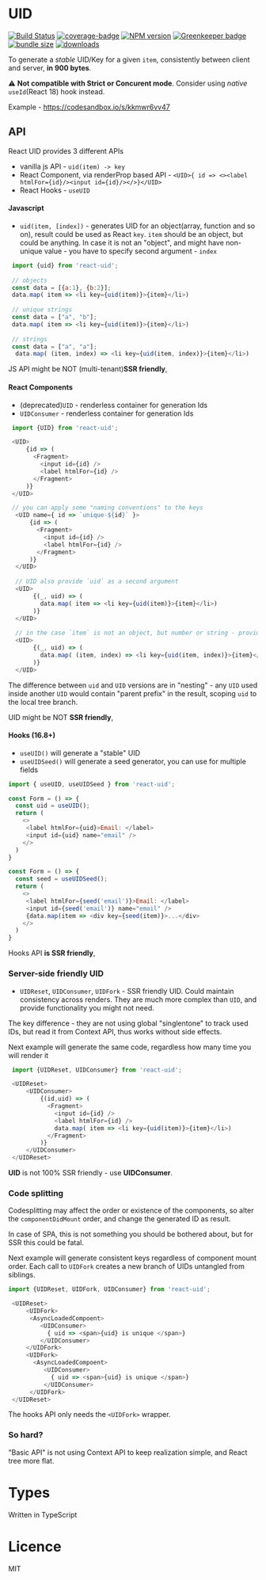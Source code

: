 UID
=======
[![Build Status](https://travis-ci.org/thearnica/react-uid.svg?branch=master)](https://travis-ci.org/thearnica/react-uid)
[![coverage-badge](https://img.shields.io/codecov/c/github/thearnica/react-uid.svg?style=flat-square)](https://codecov.io/github/thearnica/react-uid)
[![NPM version](https://img.shields.io/npm/v/react-uid.svg)](https://www.npmjs.com/package/react-uid)
[![Greenkeeper badge](https://badges.greenkeeper.io/thearnica/react-uid.svg)](https://greenkeeper.io/)
[![bundle size](https://badgen.net/bundlephobia/minzip/react-uid)](https://bundlephobia.com/result?p=react-uid)
[![downloads](https://badgen.net/npm/dm/react-uid)](https://www.npmtrends.com/react-uid)

To generate a _stable_ UID/Key for a given `item`, consistently between client and server, __in 900 bytes__.

⚠️ __Not compatible with Strict or Concurent mode__. Consider using _native_ `useId`(React 18) hook instead.

Example - https://codesandbox.io/s/kkmwr6vv47

## API
React UID provides 3 different APIs
- vanilla js API - `uid(item) -> key` 
- React Component, via renderProp based API - `<UID>{ id => <><label htmlFor={id}/><input id={id}/></>}</UID>`
- React Hooks - `useUID`

#### Javascript
- `uid(item, [index])` - generates UID for an object(array, function and so on), result could be used as React `key`.
`item` should be an object, but could be anything. In case it is not an "object", and might have non-unique value - you have to specify second argument - `index`
```js
 import {uid} from 'react-uid';
 
 // objects
 const data = [{a:1}, {b:2}];
 data.map( item => <li key={uid(item)}>{item}</li>)
 
 // unique strings
 const data = ["a", "b"];
 data.map( item => <li key={uid(item)}>{item}</li>)
 
 // strings
 const data = ["a", "a"];
  data.map( (item, index) => <li key={uid(item, index)}>{item}</li>)
``` 

JS API might be NOT (multi-tenant)__SSR friendly__,

#### React Components
- (deprecated)`UID` - renderless container for generation Ids
- `UIDConsumer` - renderless container for generation Ids
```js
 import {UID} from 'react-uid';

 <UID>
     {id => (
       <Fragment>
         <input id={id} />
         <label htmlFor={id} />
       </Fragment> 
     )}
 </UID>

 // you can apply some "naming conventions" to the keys
  <UID name={ id => `unique-${id}` }>
      {id => (
        <Fragment>
          <input id={id} />
          <label htmlFor={id} />
        </Fragment>
      )}
  </UID>
  
  // UID also provide `uid` as a second argument
  <UID>
       {(_, uid) => (
         data.map( item => <li key={uid(item)}>{item}</li>) 
       )}
  </UID>
  
  // in the case `item` is not an object, but number or string - provide and index
  <UID>
       {(_, uid) => (
         data.map( (item, index) => <li key={uid(item, index)}>{item}</li>) 
       )}
  </UID>
```
The difference between `uid` and `UID` versions are in "nesting" - any `UID` used inside another `UID` would contain "parent prefix" in the result, scoping `uid` to the local tree branch.

UID might be NOT __SSR friendly__,

#### Hooks (16.8+)
- `useUID()` will generate a "stable" UID
- `useUIDSeed()` will generate a seed generator, you can use for multiple fields
```js
import { useUID, useUIDSeed } from 'react-uid';

const Form = () => {
  const uid = useUID();  
  return (
    <>
     <label htmlFor={uid}>Email: </label>
     <input id={uid} name="email" />
    </>
  )
}

const Form = () => {
  const seed = useUIDSeed();  
  return (
    <>
     <label htmlFor={seed('email')}>Email: </label>
     <input id={seed('email')} name="email" />
     {data.map(item => <div key={seed(item)}>...</div>
    </>
  )
}
```
Hooks API __is SSR friendly__,

### Server-side friendly UID

- `UIDReset`, `UIDConsumer`, `UIDFork` - SSR friendly UID. Could maintain consistency across renders.
They are much more complex than `UID`, and provide functionality you might not need.

The key difference - they are not using global "singlentone" to track used IDs, 
but read it from Context API, thus works without side effects.

Next example will generate the same code, regardless how many time you will render it
```js
 import {UIDReset, UIDConsumer} from 'react-uid';

 <UIDReset>
     <UIDConsumer>
         {(id,uid) => (
           <Fragment>
             <input id={id} />
             <label htmlFor={id} />
             data.map( item => <li key={uid(item)}>{item}</li>)
           </Fragment> 
         )}
     </UIDConsumer>
 </UIDReset>
```

__UID__ is not 100% SSR friendly - use __UIDConsumer__.

### Code splitting
Codesplitting may affect the order or existence of the components, so alter
the `componentDidMount` order, and change the generated ID as result.

In case of SPA, this is not something you should be bothered about, but for SSR
this could be fatal.

Next example  will generate consistent keys regardless of component mount order.
Each call to `UIDFork` creates a new branch of UIDs untangled from siblings. 
```js
import {UIDReset, UIDFork, UIDConsumer} from 'react-uid';

 <UIDReset>
     <UIDFork>
      <AsyncLoadedCompoent>
         <UIDConsumer>
           { uid => <span>{uid} is unique </span>}
         </UIDConsumer>
     </UIDFork>
     <UIDFork>
       <AsyncLoadedCompoent>
          <UIDConsumer>
            { uid => <span>{uid} is unique </span>}
          </UIDConsumer>
      </UIDFork>    
 </UIDReset>
```

The hooks API only needs the `<UIDFork>` wrapper.

### So hard?
"Basic API" is not using Context API to keep realization simple, and React tree more flat.

# Types
Written in TypeScript

# Licence
 MIT
  
